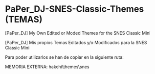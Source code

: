 # PaPer_DJ-SNES-Classic-Themes (TEMAS)
[PaPer_DJ] My Own Edited or Moded Themes for the SNES Classic Mini

[PaPer_DJ] Mis propios Temas Editados y/o Modificados para la SNES Classic Mini

Para poder utilizarlos se han de copiar en la siguiente ruta:

MEMORIA EXTERNA: hakchi\themes\snes
